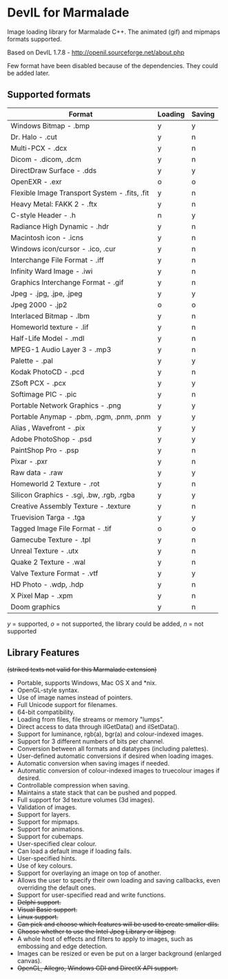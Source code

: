 DevIL for Marmalade
===================

Image loading library for Marmalade C++. The animated (gif) and mipmaps formats supported.

Based on DevIL 1.7.8 - http://openil.sourceforge.net/about.php

Few format have been disabled because of the dependencies. They could be added later.

Supported formats
-----------------

Format|Loading|Saving
------|-------|------
Windows Bitmap - .bmp|y|y
Dr. Halo - .cut|y|n
Multi-PCX - .dcx|y|n
Dicom - .dicom, .dcm|y|n
DirectDraw Surface - .dds|y|y
OpenEXR - .exr|o|o
Flexible Image Transport System - .fits, .fit|y|n
Heavy Metal: FAKK 2 - .ftx|y|n
C-style Header - .h|n|y
Radiance High Dynamic - .hdr|y|n
Macintosh icon - .icns|y|n
Windows icon/cursor - .ico, .cur|y|n
Interchange File Format - .iff|y|n
Infinity Ward Image - .iwi|y|n
Graphics Interchange Format - .gif|y|n
Jpeg - .jpg, .jpe, .jpeg|y|y
Jpeg 2000 - .jp2|o|o
Interlaced Bitmap - .lbm|y|n
Homeworld texture - .lif|y|n
Half-Life Model - .mdl|y|n
MPEG-1 Audio Layer 3 - .mp3|y|n
Palette - .pal|y|y
Kodak PhotoCD - .pcd|y|n
ZSoft PCX - .pcx|y|y
Softimage PIC - .pic|y|n
Portable Network Graphics - .png|y|y
Portable Anymap - .pbm, .pgm, .pnm, .pnm|y|y
Alias , Wavefront - .pix|y|y
Adobe PhotoShop - .psd|y|y
PaintShop Pro - .psp|y|n
Pixar - .pxr|y|n
Raw data - .raw|y|y
Homeworld 2 Texture - .rot|y|n
Silicon Graphics - .sgi, .bw, .rgb, .rgba|y|y
Creative Assembly Texture - .texture|y|n
Truevision Targa - .tga|y|y
Tagged Image File Format - .tif|o|o
Gamecube Texture - .tpl|y|n
Unreal Texture - .utx|y|n
Quake 2 Texture - .wal|y|n
Valve Texture Format - .vtf|y|y
HD Photo - .wdp, .hdp|y|n
X Pixel Map - .xpm|y|n
Doom graphics|y|n

*y* = supported, *o* = not supported, the library could be added, *n* = not supported

Library Features
----------------
~~(striked texts not valid for this Marmalade extension)~~
* Portable, supports Windows, Mac OS X and *nix.
* OpenGL-style syntax.
* Use of image names instead of pointers.
* Full Unicode support for filenames.
* 64-bit compatibility.
* Loading from files, file streams or memory "lumps".
* Direct access to data through ilGetData() and ilSetData().
* Support for luminance, rgb(a), bgr(a) and colour-indexed images.
* Support for 3 different numbers of bits per channel.
* Conversion between all formats and datatypes (including palettes).
* User-defined automatic conversions if desired when loading images.
* Automatic conversion when saving images if needed.
* Automatic conversion of colour-indexed images to truecolour images if desired.
* Controllable compression when saving.
* Maintains a state stack that can be pushed and popped.
* Full support for 3d texture volumes (3d images).
* Validation of images.
* Support for layers.
* Support for mipmaps.
* Support for animations.
* Support for cubemaps.
* User-specified clear colour.
* Can load a default image if loading fails.
* User-specified hints.
* Use of key colours.
* Support for overlaying an image on top of another.
* Allows the user to specify their own loading and saving callbacks, even overriding the default ones.
* Support for user-specified read and write functions.
* ~~Delphi support.~~
* ~~Visual Basic support.~~
* ~~Linux support.~~
* ~~Can pick and choose which features will be used to create smaller dlls.~~
* ~~Choose whether to use the Intel Jpeg Library or libjpeg.~~
* A whole host of effects and filters to apply to images, such as embossing and edge detection.
* Images can be resized or even be put on a larger background (enlarged canvas).
* ~~OpenGL, Allegro, Windows GDI and DirectX API support.~~
